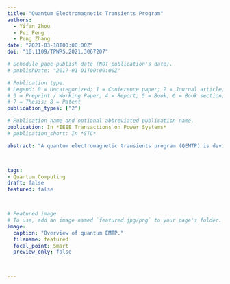 ```yaml
---
title: "Quantum Electromagnetic Transients Program"
authors:
  - Yifan Zhou
  - Fei Feng
  - Peng Zhang
date: "2021-03-18T00:00:00Z"
doi: "10.1109/TPWRS.2021.3067207"

# Schedule page publish date (NOT publication's date).
# publishDate: "2017-01-01T00:00:00Z"

# Publication type.
# Legend: 0 = Uncategorized; 1 = Conference paper; 2 = Journal article;
# 3 = Preprint / Working Paper; 4 = Report; 5 = Book; 6 = Book section;
# 7 = Thesis; 8 = Patent
publication_types: ["2"]

# Publication name and optional abbreviated publication name.
publication: In *IEEE Transactions on Power Systems*
# publication_short: In *STC*

abstract: "A quantum electromagnetic transients program (QEMTP) is devised, which is the first attempt to tackle the computational challenges in solving EMTP through quantum computing. The main contributions lie in: (1) A quantum-enabled EMTP formulation with Dommel's model encoded in quantum states; 2) An HHL-based QEMTP to solve the discrete-time nodal equations; 3) An iteration-based HHL revision for mitigating temporal errors to achieve high accuracy of QEMTP with limited quantum resources. Case studies verify the correctness and efficacy of QEMTP in simulating both fast and slow dynamics."



tags:
- Quantum Computing
draft: false
featured: false



# Featured image
# To use, add an image named `featured.jpg/png` to your page's folder. 
image:
  caption: "Overview of quantum EMTP."
  filename: featured
  focal_point: Smart
  preview_only: false



---
```



